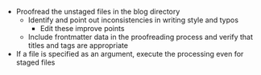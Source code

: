 - Proofread the unstaged files in the blog directory
  - Identify and point out inconsistencies in writing style and typos
    - Edit these improve points
  - Include frontmatter data in the proofreading process and verify that titles and tags are appropriate
- If a file is specified as an argument, execute the processing even for staged files
